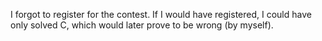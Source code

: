 I forgot to register for the contest. If I would have registered, I could have only solved C, which would later prove to be wrong (by myself).
